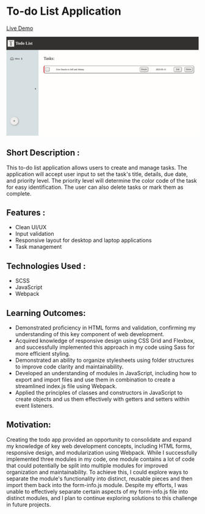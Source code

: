 # To-do List Application

[Live Demo](https://eddomiw.github.io/to-do/)

![Showcase Example](./src/images/todo.gif)

## Short Description :

This to-do list application allows users to create and manage tasks. The application will accept user input to set the task's title, details, due date, and priority level. The priority level will determine the color code of the task for easy identification. The user can also delete tasks or mark them as complete.

## Features :

- Clean UI/UX
- Input validation
- Responsive layout for desktop and laptop applications
- Task management

## Technologies Used :

- SCSS
- JavaScript
- Webpack

## Learning Outcomes:

- Demonstrated proficiency in HTML forms and validation, confirming my understanding of this key component of web development.
- Acquired knowledge of responsive design using CSS Grid and Flexbox, and successfully implemented this approach in my code using Sass for more efficient styling.
- Demonstrated an ability to organize stylesheets using folder structures to improve code clarity and maintainability.
- Developed an understanding of modules in JavaScript, including how to export and import files and use them in combination to create a streamlined index.js file using Webpack.
- Applied the principles of classes and constructors in JavaScript to create objects and us them effectively with getters and setters within event listeners.

## Motivation:

Creating the todo app provided an opportunity to consolidate and expand my knowledge of key web development concepts, including HTML forms, responsive design, and modularization using Webpack. While I successfully implemented three modules in my code, one module contains a lot of code that could potentially be split into multiple modules for improved organization and maintainability. To achieve this, I could explore ways to separate the module's functionality into distinct, reusable pieces and then import them back into the form-info.js module. Despite my efforts, I was unable to effectively separate certain aspects of my form-info.js file into distinct modules, and I plan to continue exploring solutions to this challenge in future projects.
